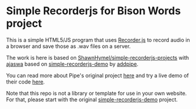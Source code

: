 # Simple Recorderjs for Bison Words project

This is a simple HTML5/JS program that uses [Recorder.js](https://github.com/mattdiamond/Recorderjs) to record audio in a browser and save those as .wav files on a server.

The work is here is based on [ShawnHymel/simple-recorderjs-projects](https://github.com/ShawnHymel/simple-recorderjs-projects) with [ajaswa](https://github.com/ajaswa) based on [simple-recorderjs-demo](https://github.com/addpipe/simple-recorderjs-demo) by [addpipe](https://github.com/addpipe).

You can read more about Pipe's original project [here](https://blog.addpipe.com/using-recorder-js-to-capture-wav-audio-in-your-html5-web-site/) and try a live demo of their code [here](https://addpipe.com/simple-recorderjs-demo/).

Note that this repo is not a library or template for use in your own website. For that, please start with the original [simple-recorderjs-demo](https://github.com/addpipe/simple-recorderjs-demo) project.